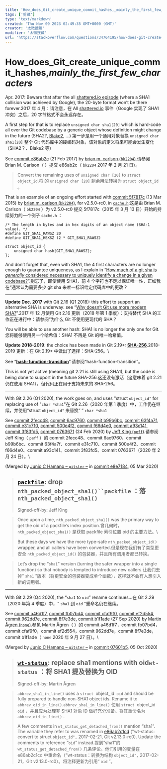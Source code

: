 ```yaml
---
title: 'How_does_Git_create_unique_commit_hashes,_mainly_the_first_few_characters_'
tags: ['剪藏']
type: 'text/markdown'
created: 'Thu Nov 09 2023 02:49:35 GMT+0000 (GMT)'
creator: '太微搜藏'
modifier: '太微搜藏'
url: 'https://stackoverflow.com/questions/34764195/how-does-git-create-unique-commit-hashes-mainly-the-first-few-characters'
---
```


# How_does_Git_create_unique_commit_hashes,_mainly_the_first_few_characters_

Apr. 2017: Beware that after the all [shattered.io episode](https://stackoverflow.com/a/42450327/6309) (where a SHA1 collision was achieved by Google), the 20-byte format won’t be there forever.2017 年 4 月：请注意，在 All [shattered.io](http://shattered.io) 事件（Google 实现了 SHA1 冲突）之后，20 字节格式不会永远存在。

A first step for that is to replace `unsigned char sha1[20]` which is hard-code all over the Git codebase by a generic object whose definition might change in the future (SHA2?, [Blake2](https://en.wikipedia.org/wiki/BLAKE_(hash_function)), …) 第一步是用一个通用对象替换 `unsigned char sha1[20]` 整个 Git 代码库中的硬编码对象，该对象的定义将来可能会发生变化（SHA2？、Blake2 等）

See [commit e86ab2c](https://github.com/git/git/commit/e86ab2c1cd60ec4b9214e5cd8450a474fa175f5c) (21 Feb 2017) by [brian m. carlson (`bk2204`)](https://github.com/bk2204).请参阅 Brian M. Carlson（ ）提交 e86ab2c（ `bk2204` 2017 年 2 月 21 日）。

> Convert the remaining uses of `unsigned char [20]` to `struct object_id`.将 的 `unsigned char [20]` 剩余用法转换为 `struct object_id` 。

That is an example of an ongoing effort started with [commit 5f7817c](https://github.com/git/git/commit/5f7817c85d4b5f65626c8f49249a6c91292b8513) (13 Mar 2015) by [brian m. carlson (`bk2204`)](https://github.com/bk2204), for v2.5.0-rc0, in [`cache.h`](https://github.com/git/git/blob/b14f27f91770e0f99f64135348977a0ce1c7993a/cache.h#L65-L71):这是由 Brian M. Carlson（ `bk2204` ）为 v2.5.0-rc0 提交 5f7817c（2015 年 3 月 13 日）开始的持续努力的一个例子 `cache.h` ：

```
/* The length in bytes and in hex digits of an object name (SHA-1 value). */
#define GIT_SHA1_RAWSZ 20
#define GIT_SHA1_HEXSZ (2 * GIT_SHA1_RAWSZ)

struct object_id {
    unsigned char hash[GIT_SHA1_RAWSZ];
};
```

And don’t forget that, even with SHA1, the 4 first characters are no longer enough to guarantee uniqueness, as I explain in “[How much of a git sha is *generally* considered necessary to uniquely identify a change in a given codebase?](https://stackoverflow.com/a/21015031/6309)”.别忘了，即使使用 SHA1，前 4 个字符也不足以保证唯一性，正如我在“通常认为需要多少 git sha 来唯一标识给定代码库中的更改？

---

**Update Dec. 2017** with Git 2.16 (Q1 2018): this effort to support an alternative SHA is underway: see “[Why doesn’t Git use more modern SHA?](https://stackoverflow.com/a/47838703/6309)”.2017 年 12 月使用 Git 2.16 更新（2018 年第 1 季度）：支持替代 SHA 的工作正在进行中：请参阅“为什么 Git 不使用更现代的 SHA？

You will be able to use another hash: SHA1 is no longer the only one for Git.您将能够使用另一个哈希值：SHA1 不再是 Git 的唯一哈希值。

**Update 2018-2019**: the choice has been made in Git 2.19+: **[SHA-256](https://github.com/git/git/commit/0ed8d8da374f648764758f13038ca93af87ab800)**.2018-2019 更新：在 Git 2.19+ 中做出了选择：SHA-256。\

See “[**hash-function-transition**](https://github.com/git/git/blob/041f5ea1cf987a4068ef5f39ba0a09be85952064/Documentation/technical/hash-function-transition.txt)”.请参阅“hash-function-transition”。

This is not yet active (meaning git 2.21 is still using SHA1), but the code is being done to support in the future SHA-256.这还没有激活（这意味着 git 2.21 仍在使用 SHA1），但代码正在用于支持未来的 SHA-256。

---

With Git 2.26 (Q1 2020), the work goes on, and uses "struct `object_id"` for replacing use of "`char *sha1`"在 Git 2.26（2020 年第 1 季度）中，工作仍在继续，并使用“struct `object_id"` 来替换” ” `char *sha1`

See [commit 2fecc48](https://github.com/git/git/commit/2fecc48cade44529dff2594eadfb294643cdc24d), [commit 6ac9760](https://github.com/git/git/commit/6ac9760a30683a24e80a7aefe30e383046e810f0), [commit b99b6bc](https://github.com/git/git/commit/b99b6bcc57faf5c989fc18c3b8d4d92df3407cec), [commit 63f4a7f](https://github.com/git/git/commit/63f4a7fc0107ec240f48605a4d4f8e41b91caa41), [commit e31c710](https://github.com/git/git/commit/e31c71083abef5dbe4b4112a1a1a24a90ce587f3), [commit 500e4f2](https://github.com/git/git/commit/500e4f236606684467b0b34b86e319dfa40747c4), [commit f66d4e0](https://github.com/git/git/commit/f66d4e025059b734ba8da40ec059bb0fb8991306), [commit a93c141](https://github.com/git/git/commit/a93c141ddef25dc999fff73c590b42d3af606ff3), [commit 3f83fd5](https://github.com/git/git/commit/3f83fd5e44c1f038c8a7033cb77399e9ef4f43a9), [commit 0763671](https://github.com/git/git/commit/0763671b8e0b3ef873df13c741a911b809e6813d) (24 Feb 2020) by [Jeff King (`peff`)](https://github.com/peff).请参阅 Jeff King（ `peff` ）的 commit 2fecc48、commit 6ac9760、commit b99b6bc、commit 63f4a7f、commit e31c710、commit 500e4f2、commit f66d4e0、commit a93c141、commit 3f83fd5、commit 0763671（2020 年 2 月 24 日）。\

(Merged by [Junio C Hamano – `gitster` –](https://github.com/gitster) in [commit e8e7184](https://github.com/git/git/commit/e8e71848ea866d7dc34eacffc20b9c3826ae29a1), 05 Mar 2020)

> ## [`packfile`](https://github.com/git/git/commit/2fecc48cade44529dff2594eadfb294643cdc24d): drop `nth_packed_object_sha1()``packfile` ：落 `nth_packed_object_sha1()`
> 
> 
> Signed-off-by: Jeff King

> Once upon a time, `nth_packed_object_sha1()` was the primary way to get the oid of a packfile’s index position.曾几何时， `nth_packed_object_sha1()` 是获取 packfile 索引位置 oid 的主要方法。\
> 
> But these days we have the more type-safe `nth_packed_object_id()` wrapper, and all callers have been converted.但是现在我们有了类型更安全 `nth_packed_object_id()` 的包装器，并且所有调用者都已转换。

> Let’s drop the “`sha1`” version (turning the safer wrapper into a single function) so that nobody is tempted to introduce new callers.让我们去掉“ `sha1` ”版本（将更安全的包装器变成单个函数），这样就不会有人想引入新的调用者。

---

With Git 2.29 (Q4 2020), the “`sha1` to `oid`” rename continues…在 Git 2.29（2020 年第 4 季度）中，“ `sha1` 到 `oid` ”重命名仍在继续。

See [commit a46d1f7](https://github.com/git/git/commit/a46d1f732192a8621ead7ea5c4a3ca391ad881cb), [commit fb07bd4](https://github.com/git/git/commit/fb07bd42975bcbfbc29d4a3ef1bff1039a469336), [commit cfaf9f0](https://github.com/git/git/commit/cfaf9f05c6174b520082036c0f1439adf9c4fbf7), [commit ef2d554](https://github.com/git/git/commit/ef2d5547fa342197befd4be599438d7a7fa41e04), [commit 962dd7e](https://github.com/git/git/commit/962dd7ebc3e76afc2c896d377c319f8140966303), [commit 8f7e3de](https://github.com/git/git/commit/8f7e3de0970c419688f23f505b5cb7a9690d9b09), [commit b1f1ade](https://github.com/git/git/commit/b1f1ade87be595b5854c82850658c80465fdb16b) (27 Sep 2020) by [Martin Ågren (`none`)](https://github.com/none).参见 Martin Ågren（ ）的 commit a46d1f7，commit fb07bd4，commit cfaf9f0，commit ef2d554，commit 962dd7e，commit 8f7e3de，commit b1f1ade（ `none` 2020 年 9 月 27 日）。\

(Merged by [Junio C Hamano – `gitster` –](https://github.com/gitster) in [commit 07601b5](https://github.com/git/git/commit/07601b5b360264a74f94d74640999ea19cf61517), 05 Oct 2020)

> ## [`wt-status`](https://github.com/git/git/commit/b1f1ade87be595b5854c82850658c80465fdb16b): replace sha1 mentions with oid`wt-status` ：将 SHA1 提及替换为 OID
> 
> 
> Signed-off-by: Martin Ågren

> `abbrev_sha1_in_line()` uses a `struct `object_id` oid` and should be fully prepared to handle non-SHA1 object ids. Rename it to `abbrev_oid_in_line()`.`abbrev_sha1_in_line()` 使用 `struct `object_id `oid` ，并且应为处理非 SHA1 对象 ID 做好充分准备。将其重命名为 `abbrev_oid_in_line()` .
> 
> 
> A few comments in `wt_status_get_detached_from()` mention “sha1”. The variable they refer to was renamed in [e86ab2c1cd](https://github.com/git/git/commit/e86ab2c1cd60ec4b9214e5cd8450a474fa175f5c) ("wt-status: convert to struct `object_id",` 2017-02-21, Git v2.13.0-rc0). Update the comments to reference “`oid`” instead.提到“sha1”的 `wt_status_get_detached_from()` 几条评论。他们引用的变量在 e86ab2c1cd 中重命名（“wt-status：转换为结构 `object_id",` 2017-02-21，Git v2.13.0-rc0）。将注释更新为引用“ `oid` ”。
